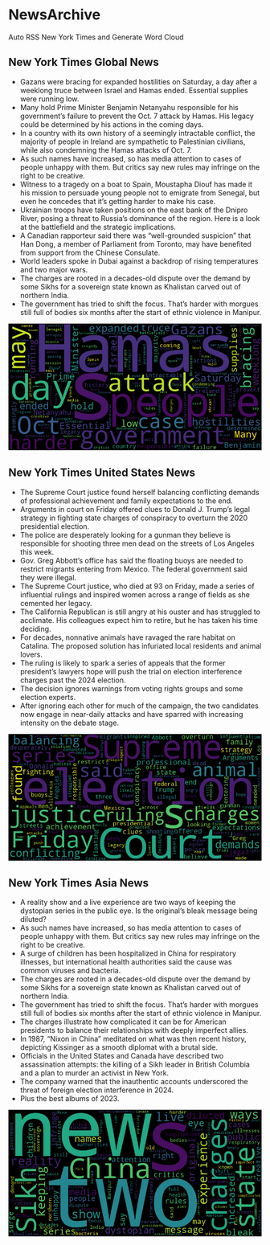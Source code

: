 # NewsArchive
Auto RSS New York Times and Generate Word Cloud

## New York Times Global News
* Gazans were bracing for expanded hostilities on Saturday, a day after a weeklong truce between Israel and Hamas ended. Essential supplies were running low.
* Many hold Prime Minister Benjamin Netanyahu responsible for his government’s failure to prevent the Oct. 7 attack by Hamas. His legacy could be determined by his actions in the coming days.
* In a country with its own history of a seemingly intractable conflict, the majority of people in Ireland are sympathetic to Palestinian civilians, while also condemning the Hamas attacks of Oct. 7.
* As such names have increased, so has media attention to cases of people unhappy with them. But critics say new rules may infringe on the right to be creative.
* Witness to a tragedy on a boat to Spain, Moustapha Diouf has made it his mission to persuade young people not to emigrate from Senegal, but even he concedes that it’s getting harder to make his case.
* Ukrainian troops have taken positions on the east bank of the Dnipro River, posing a threat to Russia’s dominance of the region. Here is a look at the battlefield and the strategic implications.
* A Canadian rapporteur said there was “well-grounded suspicion” that Han Dong, a member of Parliament from Toronto, may have benefited from support from the Chinese Consulate.
* World leaders spoke in Dubai against a backdrop of rising temperatures and two major wars.
* The charges are rooted in a decades-old dispute over the demand by some Sikhs for a sovereign state known as Khalistan carved out of northern India.
* The government has tried to shift the focus. That’s harder with morgues still full of bodies six months after the start of ethnic violence in Manipur.

![Global](./global.png)
## New York Times United States News
* The Supreme Court justice found herself balancing conflicting demands of professional achievement and family expectations to the end.
* Arguments in court on Friday offered clues to Donald J. Trump’s legal strategy in fighting state charges of conspiracy to overturn the 2020 presidential election.
* The police are desperately looking for a gunman they believe is responsible for shooting three men dead on the streets of Los Angeles this week.
* Gov. Greg Abbott’s office has said the floating buoys are needed to restrict migrants entering from Mexico. The federal government said they were illegal.
* The Supreme Court justice, who died at 93 on Friday, made a series of influential rulings and inspired women across a range of fields as she cemented her legacy.
* The California Republican is still angry at his ouster and has struggled to acclimate. His colleagues expect him to retire, but he has taken his time deciding.
* For decades, nonnative animals have ravaged the rare habitat on Catalina. The proposed solution has infuriated local residents and animal lovers.
* The ruling is likely to spark a series of appeals that the former president’s lawyers hope will push the trial on election interference charges past the 2024 election.
* The decision ignores warnings from voting rights groups and some election experts.
* After ignoring each other for much of the campaign, the two candidates now engage in near-daily attacks and have sparred with increasing intensity on the debate stage.

![US](./usnews.png)
## New York Times Asia News
* A reality show and a live experience are two ways of keeping the dystopian series in the public eye. Is the original’s bleak message being diluted?
* As such names have increased, so has media attention to cases of people unhappy with them. But critics say new rules may infringe on the right to be creative.
* A surge of children has been hospitalized in China for respiratory illnesses, but international health authorities said the cause was common viruses and bacteria.
* The charges are rooted in a decades-old dispute over the demand by some Sikhs for a sovereign state known as Khalistan carved out of northern India.
* The government has tried to shift the focus. That’s harder with morgues still full of bodies six months after the start of ethnic violence in Manipur.
* The charges illustrate how complicated it can be for American presidents to balance their relationships with deeply imperfect allies.
* In 1987, “Nixon in China” meditated on what was then recent history, depicting Kissinger as a smooth diplomat with a brutal side.
* Officials in the United States and Canada have described two assassination attempts: the killing of a Sikh leader in British Columbia and a plan to murder an activist in New York.
* The company warned that the inauthentic accounts underscored the threat of foreign election interference in 2024.
* Plus the best albums of 2023.

![Asian](./asian.png)
